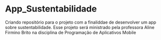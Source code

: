 # App_Sustentabilidade
Criando repositório para o projeto com a finaliddae de desenvolver um app sobre sustentabilidade. Esse projeto será ministrado pela professora Aline Firmino Brito na disciplina de Programação de Aplicativos Mobile
